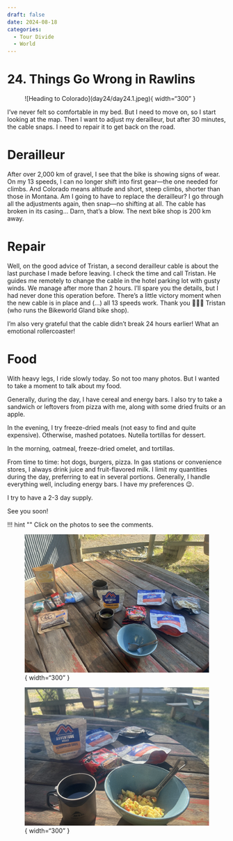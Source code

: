 ```yaml
---
draft: false 
date: 2024-08-18
categories:
  - Tour Divide
  - World
---
```


# 24. Things Go Wrong in Rawlins

<figure markdown>
![Heading to Colorado](day24/day24.1.jpeg){ width=“300” }
</figure>

I’ve never felt so comfortable in my bed. But I need to move on, so I start looking at the map. Then I want to adjust my derailleur, but after 30 minutes, the cable snaps. I need to repair it to get back on the road.

<!-- more -->

# Derailleur 

After over 2,000 km of gravel, I see that the bike is showing signs of wear. On my 13 speeds, I can no longer shift into first gear—the one needed for climbs. And Colorado means altitude and short, steep climbs, shorter than those in Montana. Am I going to have to replace the derailleur? I go through all the adjustments again, then snap—no shifting at all. The cable has broken in its casing... Darn, that’s a blow. The next bike shop is 200 km away.

# Repair

Well, on the good advice of Tristan, a second derailleur cable is about the last purchase I made before leaving. I check the time and call Tristan. He guides me remotely to change the cable in the hotel parking lot with gusty winds. We manage after more than 2 hours. I’ll spare you the details, but I had never done this operation before. There’s a little victory moment when the new cable is in place and (...) all 13 speeds work. Thank you 🙏🙏🙏 Tristan (who runs the Bikeworld Gland bike shop).

I’m also very grateful that the cable didn’t break 24 hours earlier! What an emotional rollercoaster!

# Food 

With heavy legs, I ride slowly today. So not too many photos. But I wanted to take a moment to talk about my food.

Generally, during the day, I have cereal and energy bars. I also try to take a sandwich or leftovers from pizza with me, along with some dried fruits or an apple.

In the evening, I try freeze-dried meals (not easy to find and quite expensive). Otherwise, mashed potatoes. Nutella tortillas for dessert.

In the morning, oatmeal, freeze-dried omelet, and tortillas.

From time to time: hot dogs, burgers, pizza. In gas stations or convenience stores, I always drink juice and fruit-flavored milk. I limit my quantities during the day, preferring to eat in several portions. Generally, I handle everything well, including energy bars. I have my preferences 😉.

I try to have a 2-3 day supply.

See you soon!

!!! hint ""
    Click on the photos to see the comments.

<figure markdown>

![An example of provisions I have with me](day24/day24.2.jpeg){ width=“300” }

![Freeze-dried scrambled eggs (the bowl isn’t mine)](day24/day24.3.jpeg){ width=“300” }

</figure>
